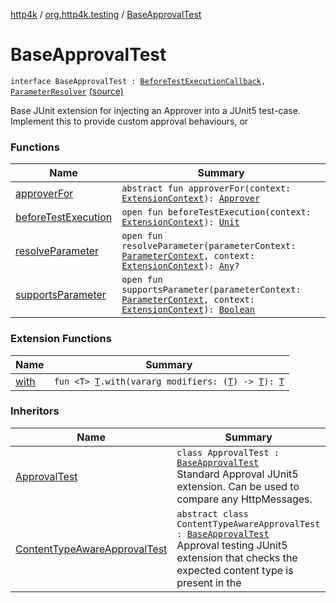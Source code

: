 [http4k](../../index.md) / [org.http4k.testing](../index.md) / [BaseApprovalTest](./index.md)

# BaseApprovalTest

`interface BaseApprovalTest : `[`BeforeTestExecutionCallback`](https://junit.org/junit5/docs/5.4.2/api/org/junit/jupiter/api/extension/BeforeTestExecutionCallback.html)`, `[`ParameterResolver`](https://junit.org/junit5/docs/5.4.2/api/org/junit/jupiter/api/extension/ParameterResolver.html) [(source)](https://github.com/http4k/http4k/blob/master/http4k-testing-approval/src/main/kotlin/org/http4k/testing/ApprovalTest.kt#L29)

Base JUnit extension for injecting an Approver into a JUnit5 test-case. Implement this
to provide custom approval behaviours, or

### Functions

| Name | Summary |
|---|---|
| [approverFor](approver-for.md) | `abstract fun approverFor(context: `[`ExtensionContext`](https://junit.org/junit5/docs/5.4.2/api/org/junit/jupiter/api/extension/ExtensionContext.html)`): `[`Approver`](../-approver/index.md) |
| [beforeTestExecution](before-test-execution.md) | `open fun beforeTestExecution(context: `[`ExtensionContext`](https://junit.org/junit5/docs/5.4.2/api/org/junit/jupiter/api/extension/ExtensionContext.html)`): `[`Unit`](https://kotlinlang.org/api/latest/jvm/stdlib/kotlin/-unit/index.html) |
| [resolveParameter](resolve-parameter.md) | `open fun resolveParameter(parameterContext: `[`ParameterContext`](https://junit.org/junit5/docs/5.4.2/api/org/junit/jupiter/api/extension/ParameterContext.html)`, context: `[`ExtensionContext`](https://junit.org/junit5/docs/5.4.2/api/org/junit/jupiter/api/extension/ExtensionContext.html)`): `[`Any`](https://kotlinlang.org/api/latest/jvm/stdlib/kotlin/-any/index.html)`?` |
| [supportsParameter](supports-parameter.md) | `open fun supportsParameter(parameterContext: `[`ParameterContext`](https://junit.org/junit5/docs/5.4.2/api/org/junit/jupiter/api/extension/ParameterContext.html)`, context: `[`ExtensionContext`](https://junit.org/junit5/docs/5.4.2/api/org/junit/jupiter/api/extension/ExtensionContext.html)`): `[`Boolean`](https://kotlinlang.org/api/latest/jvm/stdlib/kotlin/-boolean/index.html) |

### Extension Functions

| Name | Summary |
|---|---|
| [with](../../org.http4k.core/with.md) | `fun <T> `[`T`](../../org.http4k.core/with.md#T)`.with(vararg modifiers: (`[`T`](../../org.http4k.core/with.md#T)`) -> `[`T`](../../org.http4k.core/with.md#T)`): `[`T`](../../org.http4k.core/with.md#T) |

### Inheritors

| Name | Summary |
|---|---|
| [ApprovalTest](../-approval-test/index.md) | `class ApprovalTest : `[`BaseApprovalTest`](./index.md)<br>Standard Approval JUnit5 extension. Can be used to compare any HttpMessages. |
| [ContentTypeAwareApprovalTest](../-content-type-aware-approval-test/index.md) | `abstract class ContentTypeAwareApprovalTest : `[`BaseApprovalTest`](./index.md)<br>Approval testing JUnit5 extension that checks the expected content type is present in the |
